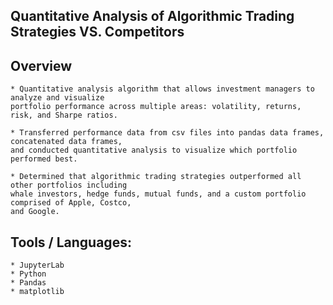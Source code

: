## Quantitative Analysis of Algorithmic Trading Strategies VS. Competitors

## Overview

    * Quantitative analysis algorithm that allows investment managers to analyze and visualize
    portfolio performance across multiple areas: volatility, returns, risk, and Sharpe ratios. 

    * Transferred performance data from csv files into pandas data frames, concatenated data frames,
    and conducted quantitative analysis to visualize which portfolio performed best.

    * Determined that algorithmic trading strategies outperformed all other portfolios including
    whale investors, hedge funds, mutual funds, and a custom portfolio comprised of Apple, Costco,
    and Google.


## Tools / Languages:
    * JupyterLab
    * Python
    * Pandas
    * matplotlib 

